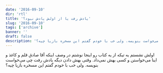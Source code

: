 ```yaml
---
date: '2016-09-10'
dir: 'rtl'
title: 'یادش رفت یا از اولش یادش نبود؟'
slug: '2016-09-10'
tags: ['archive']
banner: ''
draft: false
description: 'اولش نشستم یه تیکه از یه کتاب رو اینجا نوشتم در وصف اینکه آقا صادق قلم و کاغذ و اینا می‌خواستن و کسی بهش نمی‌داد. وقتی بهش دادن دیگه یادش رفت چی می‌خواست بنویسه. ولی خب با خودم گفتم این مسخره بازیا چیه؟'
---
```


اولش نشستم یه تیکه از یه کتاب رو اینجا نوشتم در وصف اینکه آقا صادق قلم و کاغذ و اینا می‌خواستن و کسی بهش نمی‌داد. وقتی بهش دادن دیگه یادش رفت چی می‌خواست بنویسه. ولی خب با خودم گفتم این مسخره بازیا چیه؟
